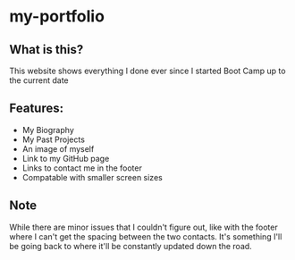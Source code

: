 # my-portfolio

## What is this?
This website shows everything I done ever since I started Boot Camp up to the current date


## Features:
* My Biography
* My Past Projects
* An image of myself
* Link to my GitHub page
* Links to contact me in the footer
* Compatable with smaller screen sizes


## Note
While there are minor issues that I couldn't figure out, like with the footer where I can't get the spacing between the two contacts. It's something I'll be going back to where it'll be constantly updated down the road.